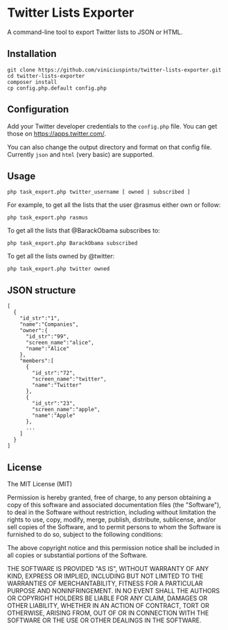 Twitter Lists Exporter
======================

A command-line tool to export Twitter lists to JSON or HTML.

## Installation

```
git clone https://github.com/viniciuspinto/twitter-lists-exporter.git
cd twitter-lists-exporter 
composer install
cp config.php.default config.php
```

## Configuration

Add your Twitter developer credentials to the `config.php` file. You can get those on https://apps.twitter.com/.

You can also change the output directory and format on that config file. Currently `json` and `html` (very basic) are supported.

## Usage

```
php task_export.php twitter_username [ owned | subscribed ]
```

For example, to get all the lists that the user @rasmus either own or follow:

```
php task_export.php rasmus
```

To get all the lists that @BarackObama subscribes to:

```
php task_export.php BarackObama subscribed
```

To get all the lists owned by @twitter:

```
php task_export.php twitter owned
```

## JSON structure

```
[
  {
    "id_str":"1",
    "name":"Companies",
    "owner":{
      "id_str":"99",
      "screen_name":"alice",
      "name":"Alice"
    },
    "members":[
      {
        "id_str":"72",
        "screen_name":"twitter",
        "name":"Twitter"
      },
      {
        "id_str":"23",
        "screen_name":"apple",
        "name":"Apple"
      },
      ...
    ]
  }
]
```

## License

The MIT License (MIT)

Permission is hereby granted, free of charge, to any person obtaining a copy of this software and associated documentation files (the "Software"), to deal in the Software without restriction, including without limitation the rights to use, copy, modify, merge, publish, distribute, sublicense, and/or sell copies of the Software, and to permit persons to whom the Software is furnished to do so, subject to the following conditions:

The above copyright notice and this permission notice shall be included in all copies or substantial portions of the Software.

THE SOFTWARE IS PROVIDED "AS IS", WITHOUT WARRANTY OF ANY KIND, EXPRESS OR IMPLIED, INCLUDING BUT NOT LIMITED TO THE WARRANTIES OF MERCHANTABILITY, FITNESS FOR A PARTICULAR PURPOSE AND NONINFRINGEMENT. IN NO EVENT SHALL THE AUTHORS OR COPYRIGHT HOLDERS BE LIABLE FOR ANY CLAIM, DAMAGES OR OTHER LIABILITY, WHETHER IN AN ACTION OF CONTRACT, TORT OR OTHERWISE, ARISING FROM, OUT OF OR IN CONNECTION WITH THE SOFTWARE OR THE USE OR OTHER DEALINGS IN THE SOFTWARE.
